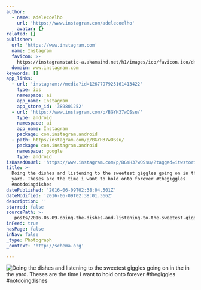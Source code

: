 ```yaml
---
author:
  - name: adelecoelho
    url: 'https://www.instagram.com/adelecoelho'
    avatar: {}
related: []
publisher:
  url: 'https://www.instagram.com'
  name: Instagram
  favicon: >-
    https://instagramstatic-a.akamaihd.net/h1/images/ico/favicon.ico/dfa85bb1fd63.ico
  domain: www.instagram.com
keywords: []
app_links:
  - url: 'instagram://media?id=1267797925161413422'
    type: ios
    namespace: ai
    app_name: Instagram
    app_store_id: '389801252'
  - url: 'https://www.instagram.com/p/BGYH37wOSsu/'
    type: android
    namespace: ai
    app_name: Instagram
    package: com.instagram.android
  - path: https/instagram.com/p/BGYH37wOSsu/
    package: com.instagram.android
    namespace: google
    type: android
isBasedOnUrl: 'https://www.instagram.com/p/BGYH37wOSsu/?tagged=itwstories'
title: >-
  Doing the dishes and listening to the sweetest giggles going on in the in the
  yard. Theses are the time i want to hold onto forever #thegiggles
  #notdoingdishes
datePublished: '2016-06-09T02:38:04.501Z'
dateModified: '2016-06-09T02:38:01.366Z'
description: ''
starred: false
sourcePath: >-
  _posts/2016-06-09-doing-the-dishes-and-listening-to-the-sweetest-giggles-going.md
inFeed: true
hasPage: false
inNav: false
_type: Photograph
_context: 'http://schema.org'

---
```

![Doing the dishes and listening to the sweetest giggles going on in the in the yard. Theses are the time i want to hold onto forever #thegiggles #notdoingdishes](https://scontent.cdninstagram.com/t51.2885-15/s640x640/sh0.08/e35/13398689_1032709533473440_289718789_n.jpg?ig_cache_key=MTI2Nzc5NzkyNTE2MTQxMzQyMg%3D%3D.2)